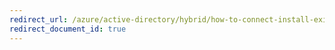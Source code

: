 ```yaml
---
redirect_url: /azure/active-directory/hybrid/how-to-connect-install-existing-tenant
redirect_document_id: true
---
```

